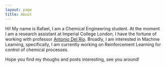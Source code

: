 ```yaml
---
layout: page
title: About
---
```


Hi! My name is Rafael, I am a Chemical Engineering student. At the moment I am a research assistant at Imperial College London, I have the fortune of working with professor [Antonio Del Rio](https://www.imperial.ac.uk/people/a.del-rio-chanona).
Broadly, I am interested in Machine Learning, specifically, I am currently working on Reinforcement Learning for control of chemical processes.

Hope you find my thoughs and posts interesting, see you around!
